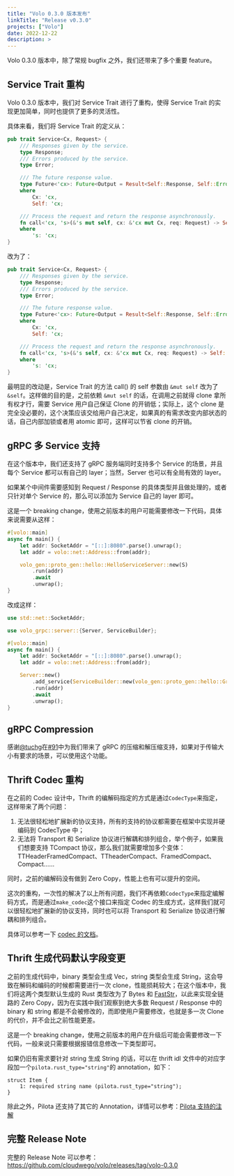 ```yaml
---
title: "Volo 0.3.0 版本发布"
linkTitle: "Release v0.3.0"
projects: ["Volo"]
date: 2022-12-22
description: >
---
```


Volo 0.3.0 版本中，除了常规 bugfix 之外，我们还带来了多个重要 feature。

## Service Trait 重构

Volo 0.3.0 版本中，我们对 Service Trait 进行了重构，使得 Service Trait 的实现更加简单，同时也提供了更多的灵活性。

具体来看，我们将 Service Trait 的定义从：

```rust
pub trait Service<Cx, Request> {
    /// Responses given by the service.
    type Response;
    /// Errors produced by the service.
    type Error;

    /// The future response value.
    type Future<'cx>: Future<Output = Result<Self::Response, Self::Error>> + Send + 'cx
    where
        Cx: 'cx,
        Self: 'cx;

    /// Process the request and return the response asynchronously.
    fn call<'cx, 's>(&'s mut self, cx: &'cx mut Cx, req: Request) -> Self::Future<'cx>
    where
        's: 'cx;
}
```

改为了：

```rust
pub trait Service<Cx, Request> {
    /// Responses given by the service.
    type Response;
    /// Errors produced by the service.
    type Error;

    /// The future response value.
    type Future<'cx>: Future<Output = Result<Self::Response, Self::Error>> + Send + 'cx
    where
        Cx: 'cx,
        Self: 'cx;

    /// Process the request and return the response asynchronously.
    fn call<'cx, 's>(&'s self, cx: &'cx mut Cx, req: Request) -> Self::Future<'cx>
    where
        's: 'cx;
}
```

最明显的改动是，Service Trait 的方法 call() 的 self 参数由 `&mut self` 改为了 `&self`。这样做的目的是，之前依赖 `&mut self` 的话，在调用之前就得 clone 拿所有权才行，需要 Service 用户自己保证 Clone 的开销低；实际上，这个 clone 是完全没必要的，这个决策应该交给用户自己决定，如果真的有需求改变内部状态的话，自己内部加锁或者用 atomic 即可，这样可以节省 clone 的开销。

## gRPC 多 Service 支持

在这个版本中，我们还支持了 gRPC 服务端同时支持多个 Service 的场景，并且每个 Service 都可以有自己的 layer；当然，Server 也可以有全局有效的 layer。

如果某个中间件需要感知到 Request / Response 的具体类型并且做处理的，或者只针对单个 Service 的，那么可以添加为 Service 自己的 layer 即可。

这是一个 breaking change，使用之前版本的用户可能需要修改一下代码，具体来说需要从这样：

```rust
#[volo::main]
async fn main() {
    let addr: SocketAddr = "[::]:8080".parse().unwrap();
    let addr = volo::net::Address::from(addr);

    volo_gen::proto_gen::hello::HelloServiceServer::new(S)
        .run(addr)
        .await
        .unwrap();
}
```

改成这样：

```rust
use std::net::SocketAddr;

use volo_grpc::server::{Server, ServiceBuilder};

#[volo::main]
async fn main() {
    let addr: SocketAddr = "[::]:8080".parse().unwrap();
    let addr = volo::net::Address::from(addr);

    Server::new()
        .add_service(ServiceBuilder::new(volo_gen::proto_gen::hello::GreeterServer::new(S)).build())
        .run(addr)
        .await
        .unwrap();
}
```

## gRPC Compression

感谢[@tuchg](https://github.com/tuchg)在[#91](https://github.com/cloudwego/volo/pull/91)中为我们带来了 gRPC 的压缩和解压缩支持，如果对于传输大小有要求的场景，可以使用这个功能。

## Thrift Codec 重构

在之前的 Codec 设计中，Thrift 的编解码指定的方式是通过`CodecType`来指定，这样带来了两个问题：

1. 无法很轻松地扩展新的协议支持，所有的支持的协议都需要在框架中实现并硬编码到 CodecType 中；
2. 无法将 Transport 和 Serialize 协议进行解耦和排列组合，举个例子，如果我们想要支持 TCompact 协议，那么我们就需要增加多个变体：TTHeaderFramedCompact、TTheaderCompact、FramedCompact、Compact……

同时，之前的编解码没有做到 Zero Copy，性能上也有可以提升的空间。

这次的重构，一次性的解决了以上所有问题，我们不再依赖`CodecType`来指定编解码方式，而是通过`make_codec`这个接口来指定 Codec 的生成方式，这样我们就可以很轻松地扩展新的协议支持，同时也可以将 Transport 和 Serialize 协议进行解耦和排列组合。

具体可以参考一下 [codec 的文档](https://docs.rs/volo-thrift/latest/volo_thrift/codec/index.html)。

## Thrift 生成代码默认字段变更

之前的生成代码中，binary 类型会生成 Vec<u8>，string 类型会生成 String，这会导致在解码和编码的时候都需要进行一次 clone，性能损耗较大；在这个版本中，我们将这两个类型默认生成的 Rust 类型改为了 Bytes 和 [FastStr](https://docs.rs/faststr/latest/faststr/)，以此来实现全链路的 Zero Copy，因为在实践中我们观察到绝大多数 Request / Response 中的 binary 和 string 都是不会被修改的，而即使用户需要修改，也就是多一次 Clone 的代价，并不会比之前性能更差。

这是一个 breaking change，使用之前版本的用户在升级后可能会需要修改一下代码，一般来说只需要根据报错信息修改一下类型即可。

如果仍旧有需求要针对 string 生成 String 的话，可以在 thrift idl 文件中的对应字段加一个`pilota.rust_type="string"`的 annotation，如下：

```thrift
struct Item {
    1: required string name (pilota.rust_type="string");
}
```

除此之外，Pilota 还支持了其它的 Annotation，详情可以参考：[Pilota 支持的注解](/zh/docs/pilota/guide/annotation/)

## 完整 Release Note

完整的 Release Note 可以参考：https://github.com/cloudwego/volo/releases/tag/volo-0.3.0
